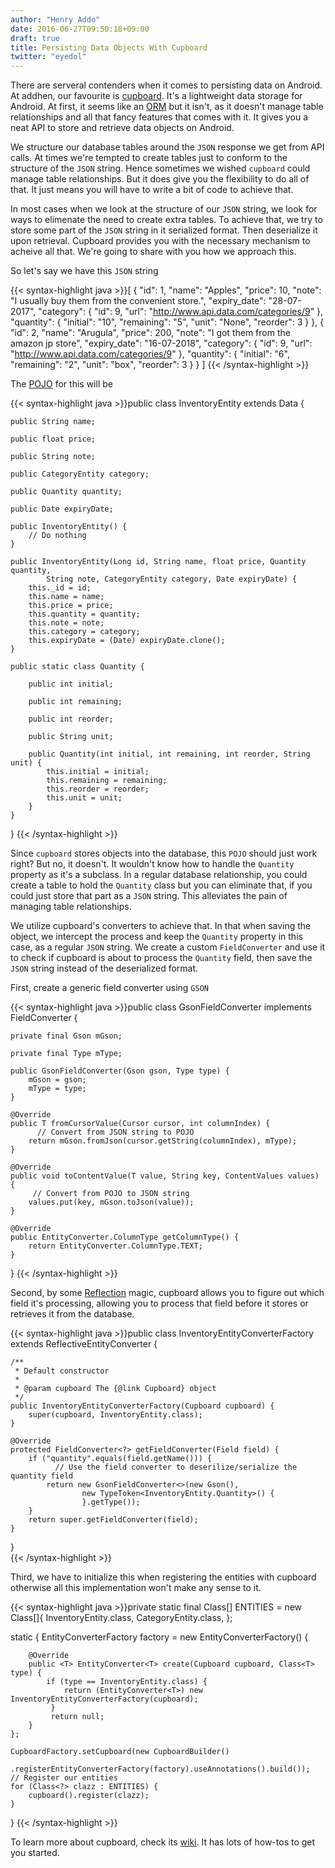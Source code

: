 ```yaml
---
author: "Henry Addo"
date: 2016-06-27T09:50:18+09:00
draft: true
title: Persisting Data Objects With Cupboard
twitter: "eyedol"
---
```


There are serveral contenders when it comes to persisting data on Android.
At addhen, our favourite is [cupboard][1]. It's a lightweight data storage for Android. At first, it seems like an [ORM][2] but it isn't, as it doesn't manage table relationships and all that fancy features that comes with it. It gives you a neat API to store and retrieve data objects on Android.

We structure our database tables around the `JSON` response we get from API calls. At times we're tempted to create tables just to conform to the structure of the `JSON` string. Hence sometimes we wished `cupboard` could manage table relationships. But it does give you the flexibility to do all of that. It just means you will have to write a bit of code to achieve that. 

In most cases when we look at the structure of our `JSON` string, we look for ways to elimenate the need to create extra tables. To achieve that, we try to store some part of the `JSON` string in it serialized format. Then deserialize it upon retrieval. Cupboard provides you with the necessary mechanism to acheive all that. We're going to share with you how we approach this.

So let's say we have this `JSON` string

{{< syntax-highlight java >}}[
  {
    "id": 1,
    "name": "Apples",
    "price": 10,
    "note": "I usually buy them from the convenient store.",
    "expiry_date": "28-07-2017",
    "category": {
      "id": 9,
      "url": "http://www.api.data.com/categories/9"
    },
    "quantity": {
      "initial": "10",
      "remaining": "5",
      "unit": "None",
      "reorder": 3
    }
  },
  {
    "id": 2,
    "name": "Arugula",
    "price": 200,
    "note": "I got them from the amazon jp store",
    "expiry_date": "16-07-2018",
    "category": {
      "id": 9,
      "url": "http://www.api.data.com/categories/9"
    },
    "quantity": {
      "initial": "6",
      "remaining": "2",
      "unit": "box",
      "reorder": 3
    }
  }
]
{{< /syntax-highlight >}}

The [POJO][3] for this will be

{{< syntax-highlight java >}}public class InventoryEntity extends Data {

    public String name;

    public float price;

    public String note;

    public CategoryEntity category;

    public Quantity quantity;

    public Date expiryDate;

    public InventoryEntity() {
        // Do nothing
    }

    public InventoryEntity(Long id, String name, float price, Quantity quantity,
            String note, CategoryEntity category, Date expiryDate) {
        this._id = id;
        this.name = name;
        this.price = price;
        this.quantity = quantity;
        this.note = note;
        this.category = category;
        this.expiryDate = (Date) expiryDate.clone();
    }

    public static class Quantity {

        public int initial;

        public int remaining;

        public int reorder;

        public String unit;

        public Quantity(int initial, int remaining, int reorder, String unit) {
            this.initial = initial;
            this.remaining = remaining;
            this.reorder = reorder;
            this.unit = unit;
        }
    }
}
{{< /syntax-highlight >}}

Since `cupboard` stores objects into the database, this `POJO` should just work right? But no, it doesn't. It wouldn't know how to handle the `Quantity` property as it's a subclass. In a regular database relationship, you could create a table to hold the `Quantity` class but you can eliminate that, if you could just store that part as a `JSON` string. This alleviates the pain of managing table relationships.

We utilize cupboard's converters to achieve that. In that when saving the object, we intercept the process and keep the `Quantity` property in this case, as a regular `JSON` string. We create a custom `FieldConverter` and use it to check if cupboard is about to process the `Quantity` field, then save the `JSON` string instead of the deserialized format.

First, create a generic field converter using `GSON`

{{< syntax-highlight java >}}public class GsonFieldConverter<T> implements FieldConverter<T> {

    private final Gson mGson;

    private final Type mType;

    public GsonFieldConverter(Gson gson, Type type) {
        mGson = gson;
        mType = type;
    }

    @Override
    public T fromCursorValue(Cursor cursor, int columnIndex) {
    	  // Convert from JSON string to POJO
        return mGson.fromJson(cursor.getString(columnIndex), mType);
    }

    @Override
    public void toContentValue(T value, String key, ContentValues values) {
    	 // Convert from POJO to JSON string
        values.put(key, mGson.toJson(value));
    }

    @Override
    public EntityConverter.ColumnType getColumnType() {
        return EntityConverter.ColumnType.TEXT;
    }
}
{{< /syntax-highlight >}}

Second, by some [Reflection][4] magic, cupboard allows you to figure out which field it's processing, allowing you to process that field before it stores or retrieves it from the database.

{{< syntax-highlight java >}}public class InventoryEntityConverterFactory extends ReflectiveEntityConverter<InventoryEntity> {

    /**
     * Default constructor
     *
     * @param cupboard The {@link Cupboard} object
     */
    public InventoryEntityConverterFactory(Cupboard cupboard) {
        super(cupboard, InventoryEntity.class);
    }

    @Override
    protected FieldConverter<?> getFieldConverter(Field field) {
        if ("quantity".equals(field.getName())) {
        	  // Use the field converter to deserilize/serialize the quantity field
            return new GsonFieldConverter<>(new Gson(),
                    new TypeToken<InventoryEntity.Quantity>() {
                    }.getType());
        }
        return super.getFieldConverter(field);
    }
}  
{{< /syntax-highlight >}}

Third, we have to initialize this when registering the entities with cupboard otherwise all this implementation won't make any sense to it.


{{< syntax-highlight java >}}private static final Class[] ENTITIES = new Class[]{
    InventoryEntity.class, CategoryEntity.class,
};

static {
    EntityConverterFactory factory = new EntityConverterFactory() {

        @Override
        public <T> EntityConverter<T> create(Cupboard cupboard, Class<T> type) {
            if (type == InventoryEntity.class) {
                return (EntityConverter<T>) new InventoryEntityConverterFactory(cupboard);
             }
             return null;
        }
    };

    CupboardFactory.setCupboard(new CupboardBuilder()
                .registerEntityConverterFactory(factory).useAnnotations().build());
    // Register our entities
    for (Class<?> clazz : ENTITIES) {
        cupboard().register(clazz);
    }
}
{{< /syntax-highlight >}}

To learn more about cupboard, check its [wiki][1]. It has lots of how-tos to get you started.

[1]: https://bitbucket.org/littlerobots/cupboard/wiki/Home
[2]: https://en.wikipedia.org/wiki/Object-relational_mapping
[3]: https://en.wikipedia.org/wiki/Plain_Old_Java_Object
[4]: https://docs.oracle.com/javase/tutorial/reflect/